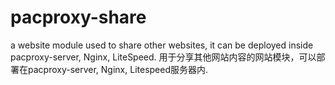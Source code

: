 # pacproxy-share
a website module used to share other websites, it can be deployed inside pacproxy-server, Nginx, LiteSpeed.  用于分享其他网站内容的网站模块，可以部署在pacproxy-server, Nginx, Litespeed服务器内.
